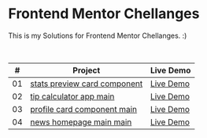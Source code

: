 # Frontend Mentor Chellanges

This is my Solutions for Frontend Mentor Chellanges. :)

<br>

|  #  | Project                                                                                                                     | Live Demo                                                                                      |
| :-: | --------------------------------------------------------------------------------------------------------------------------- | ---------------------------------------------------------------------------------------------- |
| 01  | [stats preview card component](https://github.com/AhmedElbedfy/Frontend-Mentor/tree/main/stats-preview-card-component-main) | [Live Demo](https://ahmedelbedfy.github.io/Frontend-Mentor/stats-preview-card-component-main/) |
| 02  | [tip calculator app main](https://github.com/AhmedElbedfy/Frontend-Mentor/tree/main/tip-calculator-app-main)                | [Live Demo](https://ahmedelbedfy.github.io/Frontend-Mentor/tip-calculator-app-main/)           |
| 03  | [profile card component main](https://github.com/AhmedElbedfy/Frontend-Mentor/tree/main/profile-card-component-main)        | [Live Demo](https://ahmedelbedfy.github.io/Frontend-Mentor/profile-card-component-main/)       |
| 04  | [news homepage main main](https://github.com/AhmedElbedfy/Frontend-Mentor/tree/main/news-homepage-main)        | [Live Demo](https://ahmedelbedfy.github.io/Frontend-Mentor/news-homepage-main/)       |
